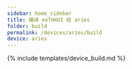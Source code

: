 ```yaml
---
sidebar: home_sidebar
title: 编译 exTHmUI 给 aries
folder: build
permalink: /devices/aries/build
device: aries
---
```

{% include templates/device_build.md %}
